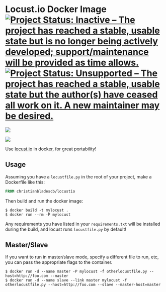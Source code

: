 # Locust.io Docker Image [![Project Status: Inactive – The project has reached a stable, usable state but is no longer being actively developed; support/maintenance will be provided as time allows.](http://www.repostatus.org/badges/latest/inactive.svg)](http://www.repostatus.org/#inactive) [![Project Status: Unsupported – The project has reached a stable, usable state but the author(s) have ceased all work on it. A new maintainer may be desired.](http://www.repostatus.org/badges/latest/unsupported.svg)](http://www.repostatus.org/#unsupported)



[![](https://badge.imagelayers.io/christianbladescb/locustio:latest.svg)](https://imagelayers.io/?images=christianbladescb/locustio:latest 'Get your own badge on imagelayers.io')

[![](http://dockeri.co/image/christianbladescb/locustio)](https://registry.hub.docker.com/u/christianbladescb/locustio)

Use [locust.io](http://locust.io/) in docker, for great portability!

## Usage

Assuming you have a `locustfile.py` in the root of your project, make a Dockerfile like this:

```dockerfile
FROM christianbladescb/locustio
```

Then build and run the docker image:

```shell
$ docker build -t mylocust .
$ docker run --rm -P mylocust
```

Any requirements you have listed in your `requirements.txt` will be installed during the build, and locust runs `locustfile.py` by default!

## Master/Slave

If you want to run in master/slave mode, specify a different file to run, etc, you can pass the appropriate flags to the container.

```shell
$ docker run -d --name master -P mylocust -f otherlocustfile.py --host=http://foo.com --master
$ docker run -d --name slave --link master mylocust -f otherlocustfile.py --host=http://foo.com --slave --master-host=master 
```
